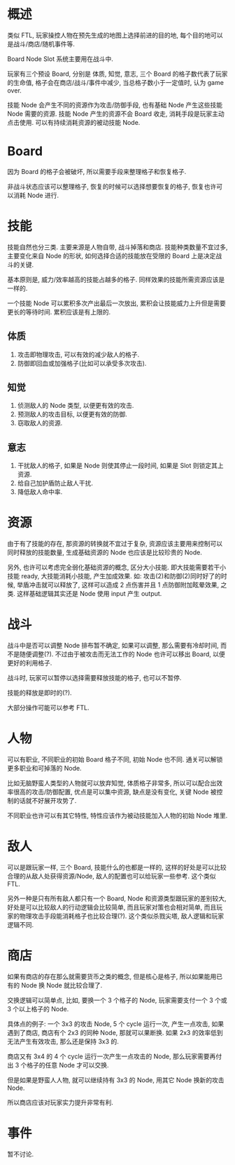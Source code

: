 # 概述

类似 FTL, 玩家操控人物在预先生成的地图上选择前进的目的地, 每个目的地可以是战斗/商店/随机事件等.

Board Node Slot 系统主要用在战斗中.

玩家有三个预设 Board, 分别是 体质, 知觉, 意志, 三个 Board 的格子数代表了玩家的生命值, 格子会在商店/战斗/事件中减少, 当总格子数小于一定值时, 认为 game over.

技能 Node 会产生不同的资源作为攻击/防御手段, 也有基础 Node 产生这些技能 Node 需要的资源. 技能 Node 产生的资源不会 Board 收走, 消耗手段是玩家主动点击使用. 可以有持续消耗资源的被动技能 Node.

# Board

因为 Board 的格子会被破坏, 所以需要手段来整理格子和恢复格子.

非战斗状态应该可以整理格子, 恢复的时候可以选择想要恢复的格子, 恢复也许可以消耗 Node 进行.

# 技能

技能自然也分三类. 主要来源是人物自带, 战斗掉落和商店. 技能种类数量不宜过多, 主要变化来自 Node 的形状, 如何选择合适的技能放在受限的 Board 上是决定战斗的关键.

基本原则是, 威力/效率越高的技能占越多的格子. 同样效果的技能所需资源应该是一样的.

一个技能 Node 可以累积多次产出最后一次放出, 累积会让技能威力上升但是需要更长的等待时间. 累积应该是有上限的.

## 体质

1. 攻击即物理攻击, 可以有效的减少敌人的格子.
1. 防御即回血或加强格子(比如可以承受多次攻击).

## 知觉

1. 侦测敌人的 Node 类型, 以便更有效的攻击.
1. 预测敌人的攻击目标, 以便更有效的防御.
1. 窃取敌人的资源.

## 意志

1. 干扰敌人的格子, 如果是 Node 则使其停止一段时间, 如果是 Slot 则锁定其上资源.
1. 给自己加护盾防止敌人干扰.
1. 降低敌人命中率.

# 资源

由于有了技能的存在, 那资源的转换就不宜过于复杂, 资源应该主要用来控制可以同时释放的技能数量, 生成基础资源的 Node 也应该是比较珍贵的 Node.

另外, 也许可以考虑完全弱化基础资源的概念, 区分大小技能. 即大技能需要若干小技能 ready, 大技能消耗小技能, 产生加成效果. 如: 攻击(2)和防御(2)同时好了的时候, 举盾冲击就可以释放了, 这样可以造成 2 点伤害并且 1 点防御附加眩晕效果, 之类. 这样基础逻辑其实还是 Node 使用 input 产生 output.

# 战斗

战斗中是否可以调整 Node 排布暂不确定, 如果可以调整, 那么需要有冷却时间, 而不是随便调整(?). 不过由于被攻击而无法工作的 Node 也许可以移出 Board, 以便更好的利用格子.

战斗时, 玩家可以暂停以选择需要释放技能的格子, 也可以不暂停.

技能的释放是即时的(?).

大部分操作可能可以参考 FTL.

# 人物

可以有职业, 不同职业的初始 Board 格子不同, 初始 Node 也不同. 通关可以解锁更多职业和可掉落的 Node.

比如无脑野蛮人类型的人物就可以放弃知觉, 体质格子非常多, 所以可以配合出效率很高的攻击/防御配置, 优点是可以集中资源, 缺点是没有变化, 关键 Node 被控制的话就不好展开攻势了.

不同职业也许可以有其它特性, 特性应该作为被动技能加入人物的初始 Node 堆里.

# 敌人

可以是跟玩家一样, 三个 Board, 技能什么的也都是一样的, 这样的好处是可以比较合理的从敌人处获得资源/Node, 敌人的配置也可以给玩家一些参考. 这个类似 FTL.

另外一种是只有所有敌人都只有一个 Board, Node 和资源类型跟玩家的差别较大, 好处是可以比较敌人的行动逻辑会比较简单, 而且玩家对策也会相对简单, 而且玩家的物理攻击手段能消耗格子也比较合理(?). 这个类似杀戮尖塔, 敌人逻辑和玩家逻辑不同.

# 商店

如果有商店的存在那么就需要货币之类的概念, 但是核心是格子, 所以如果能用已有的 Node 换 Node 就比较合理了.

交换逻辑可以简单点, 比如, 要换一个 3 个格子的 Node, 玩家需要支付一个 3 个或 3 个以上格子的 Node.

具体点的例子:
一个 3x3 的攻击 Node, 5 个 cycle 运行一次, 产生一点攻击, 如果遇到了商店, 商店有个 2x3 的同种 Node, 那就可以果断换. 如果 2x3 的效率低到无法产生有效攻击, 那么还是保持 3x3 的.

商店又有 3x4 的 4 个 cycle 运行一次产生一点攻击的 Node, 那么玩家需要再付出 3 个格子的任意 Node 才可以交换.

但是如果是野蛮人人物, 就可以继续持有 3x3 的 Node, 用其它 Node 换新的攻击 Node.

所以商店应该对玩家实力提升非常有利.

# 事件

暂不讨论.
